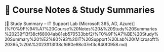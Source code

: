# 🔧 Course Notes & Study Summaries

[🧾 Study Summary – IT Support Lab (Microsoft 365, AD, Azure)](%F0%9F%94%A7%20Course%20Notes%20&%20Study%20Summaries%20239f13f38cf68004ab81eb579533bbf2/%F0%9F%A7%BE%20Study%20Summary%20%E2%80%93%20IT%20Support%20Lab%20(Microsoft%20365,%20A%2023ff13f38cf680e98c07ef3c840f0958.md)
